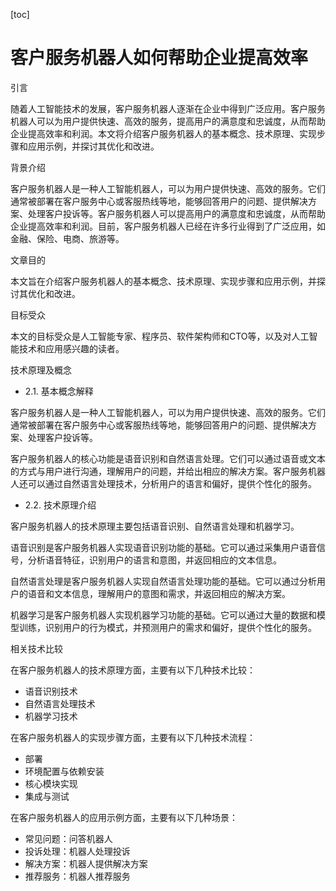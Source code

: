 
[toc]                    
                
                
客户服务机器人如何帮助企业提高效率
=================

引言

随着人工智能技术的发展，客户服务机器人逐渐在企业中得到广泛应用。客户服务机器人可以为用户提供快速、高效的服务，提高用户的满意度和忠诚度，从而帮助企业提高效率和利润。本文将介绍客户服务机器人的基本概念、技术原理、实现步骤和应用示例，并探讨其优化和改进。

背景介绍

客户服务机器人是一种人工智能机器人，可以为用户提供快速、高效的服务。它们通常被部署在客户服务中心或客服热线等地，能够回答用户的问题、提供解决方案、处理客户投诉等。客户服务机器人可以提高用户的满意度和忠诚度，从而帮助企业提高效率和利润。目前，客户服务机器人已经在许多行业得到了广泛应用，如金融、保险、电商、旅游等。

文章目的

本文旨在介绍客户服务机器人的基本概念、技术原理、实现步骤和应用示例，并探讨其优化和改进。

目标受众

本文的目标受众是人工智能专家、程序员、软件架构师和CTO等，以及对人工智能技术和应用感兴趣的读者。

技术原理及概念

- 2.1. 基本概念解释

客户服务机器人是一种人工智能机器人，可以为用户提供快速、高效的服务。它们通常被部署在客户服务中心或客服热线等地，能够回答用户的问题、提供解决方案、处理客户投诉等。

客户服务机器人的核心功能是语音识别和自然语言处理。它们可以通过语音或文本的方式与用户进行沟通，理解用户的问题，并给出相应的解决方案。客户服务机器人还可以通过自然语言处理技术，分析用户的语言和偏好，提供个性化的服务。

- 2.2. 技术原理介绍

客户服务机器人的技术原理主要包括语音识别、自然语言处理和机器学习。

语音识别是客户服务机器人实现语音识别功能的基础。它可以通过采集用户语音信号，分析语音特征，识别用户的语言和意图，并返回相应的文本信息。

自然语言处理是客户服务机器人实现自然语言处理功能的基础。它可以通过分析用户的语音和文本信息，理解用户的意图和需求，并返回相应的解决方案。

机器学习是客户服务机器人实现机器学习功能的基础。它可以通过大量的数据和模型训练，识别用户的行为模式，并预测用户的需求和偏好，提供个性化的服务。

相关技术比较

在客户服务机器人的技术原理方面，主要有以下几种技术比较：

- 语音识别技术
- 自然语言处理技术
- 机器学习技术

在客户服务机器人的实现步骤方面，主要有以下几种技术流程：

- 部署
- 环境配置与依赖安装
- 核心模块实现
- 集成与测试

在客户服务机器人的应用示例方面，主要有以下几种场景：

- 常见问题：问答机器人
- 投诉处理：机器人处理投诉
- 解决方案：机器人提供解决方案
- 推荐服务：机器人推荐服务

